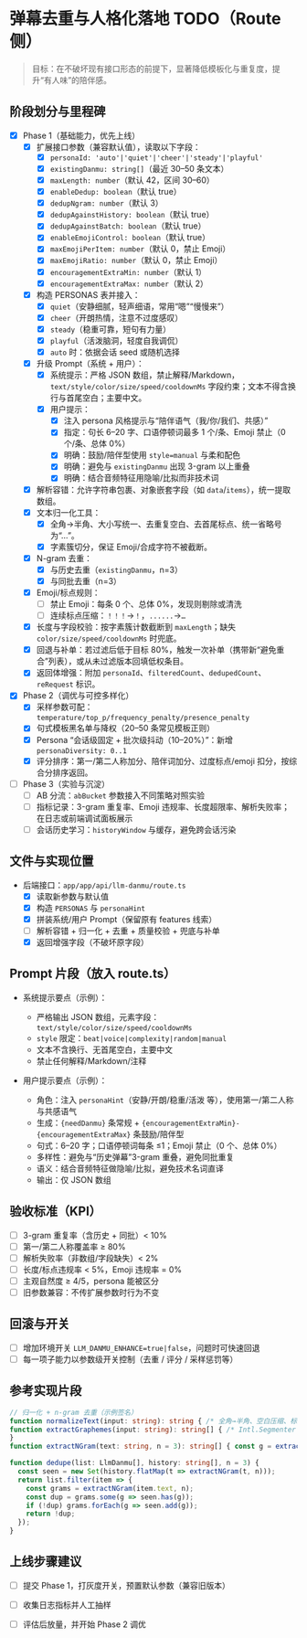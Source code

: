 # 弹幕去重与人格化落地 TODO（Route 侧）

> 目标：在不破坏现有接口形态的前提下，显著降低模板化与重复度，提升“有人味”的陪伴感。

## 阶段划分与里程碑

- [x] Phase 1（基础能力，优先上线）
  - [x] 扩展接口参数（兼容默认值），读取以下字段：
    - [x] `personaId: 'auto'|'quiet'|'cheer'|'steady'|'playful'`
    - [x] `existingDanmu: string[]`（最近 30–50 条文本）
    - [x] `maxLength: number`（默认 42，区间 30–60）
    - [x] `enableDedup: boolean`（默认 true）
    - [x] `dedupNgram: number`（默认 3）
    - [x] `dedupAgainstHistory: boolean`（默认 true）
    - [x] `dedupAgainstBatch: boolean`（默认 true）
    - [x] `enableEmojiControl: boolean`（默认 true）
    - [x] `maxEmojiPerItem: number`（默认 0，禁止 Emoji）
    - [x] `maxEmojiRatio: number`（默认 0，禁止 Emoji）
    - [x] `encouragementExtraMin: number`（默认 1）
    - [x] `encouragementExtraMax: number`（默认 2）
  - [x] 构造 PERSONAS 表并接入：
    - [x] `quiet`（安静细腻，轻声细语，常用“嗯”“慢慢来”）
    - [x] `cheer`（开朗热情，注意不过度感叹）
    - [x] `steady`（稳重可靠，短句有力量）
    - [x] `playful`（活泼脑洞，轻度自我调侃）
    - [x] `auto` 时：依据会话 seed 或随机选择
  - [x] 升级 Prompt（系统 + 用户）：
    - [x] 系统提示：严格 JSON 数组，禁止解释/Markdown，`text/style/color/size/speed/cooldownMs` 字段约束；文本不得含换行与首尾空白；主要中文。
    - [x] 用户提示：
      - [x] 注入 persona 风格提示与“陪伴语气（我/你/我们、共感）”
      - [x] 指定：句长 6–20 字、口语停顿词最多 1 个/条、Emoji 禁止（0 个/条、总体 0%）
      - [x] 明确：鼓励/陪伴型使用 `style=manual` 与柔和配色
      - [x] 明确：避免与 `existingDanmu` 出现 3-gram 以上重叠
      - [x] 明确：结合音频特征用隐喻/比拟而非技术词
  - [x] 解析容错：允许字符串包裹、对象嵌套字段（如 `data`/`items`），统一提取数组。
  - [x] 文本归一化工具：
    - [x] 全角→半角、大小写统一、去重复空白、去首尾标点、统一省略号为“…”。
    - [x] 字素簇切分，保证 Emoji/合成字符不被截断。
  - [x] N-gram 去重：
    - [x] 与历史去重（`existingDanmu`，n=3）
    - [x] 与同批去重（n=3）
  - [x] Emoji/标点规则：
    - [ ] 禁止 Emoji：每条 0 个、总体 0%，发现则剔除或清洗
    - [ ] 连续标点压缩：`！！！`→`！`，`......`→`…`
  - [x] 长度与字段校验：按字素簇计数截断到 `maxLength`；缺失 `color/size/speed/cooldownMs` 时兜底。
  - [x] 回退与补单：若过滤后低于目标 80%，触发一次补单（携带新“避免重合”列表），或从未过滤版本回填低权条目。
  - [x] 返回体增强：附加 `personaId`、`filteredCount`、`dedupedCount`、`reRequest` 标识。

- [x] Phase 2（调优与可控多样化）
  - [x] 采样参数可配：`temperature/top_p/frequency_penalty/presence_penalty`
  - [x] 句式模板黑名单与降权（20–50 条常见模板正则）
  - [x] Persona “会话级固定 + 批次级抖动（10–20%）”：新增 `personaDiversity: 0..1`
  - [x] 评分排序：第一/第二人称加分、陪伴词加分、过度标点/emoji 扣分，按综合分排序返回。

- [ ] Phase 3（实验与沉淀）
  - [ ] AB 分流：`abBucket` 参数接入不同策略对照实验
  - [ ] 指标记录：3-gram 重复率、Emoji 违规率、长度超限率、解析失败率；在日志或前端调试面板展示
  - [ ] 会话历史学习：`historyWindow` 与缓存，避免跨会话污染

## 文件与实现位置

- 后端接口：`app/app/api/llm-danmu/route.ts`
  - [x] 读取新参数与默认值
  - [x] 构造 `PERSONAS` 与 `personaHint`
  - [x] 拼装系统/用户 Prompt（保留原有 features 线索）
  - [ ] 解析容错 + 归一化 + 去重 + 质量校验 + 兜底与补单
  - [x] 返回增强字段（不破坏原字段）

## Prompt 片段（放入 route.ts）

- 系统提示要点（示例）：
  - 严格输出 JSON 数组，元素字段：`text/style/color/size/speed/cooldownMs`
  - `style` 限定：`beat|voice|complexity|random|manual`
  - 文本不含换行、无首尾空白，主要中文
  - 禁止任何解释/Markdown/注释

- 用户提示要点（示例）：
  - 角色：注入 `personaHint`（安静/开朗/稳重/活泼 等），使用第一/第二人称与共感语气
  - 生成：`{needDanmu}` 条常规 + `{encouragementExtraMin}-{encouragementExtraMax}` 条鼓励/陪伴型
  - 句式：6–20 字；口语停顿词每条 ≤1；Emoji 禁止（0 个、总体 0%）
  - 多样性：避免与“历史弹幕”3-gram 重叠，避免同批重复
  - 语义：结合音频特征做隐喻/比拟，避免技术名词直译
  - 输出：仅 JSON 数组

## 验收标准（KPI）

- [ ] 3-gram 重复率（含历史 + 同批）< 10%
- [ ] 第一/第二人称覆盖率 ≥ 80%
- [ ] 解析失败率（非数组/字段缺失）< 2%
- [ ] 长度/标点违规率 < 5%，Emoji 违规率 = 0%
- [ ] 主观自然度 ≥ 4/5，persona 能被区分
- [ ] 旧参数兼容：不传扩展参数时行为不变

## 回滚与开关

- [ ] 增加环境开关 `LLM_DANMU_ENHANCE=true|false`，问题时可快速回退
- [ ] 每一项子能力以参数级开关控制（去重 / 评分 / 采样惩罚等）

## 参考实现片段

```ts
// 归一化 + n-gram 去重（示例签名）
function normalizeText(input: string): string { /* 全角→半角、空白压缩、标点压缩、“…”统一等 */ return input; }
function extractGraphemes(input: string): string[] { /* Intl.Segmenter or fallback */ return [];
}
function extractNGram(text: string, n = 3): string[] { const g = extractGraphemes(normalizeText(text)); /* ... */ return []; }

function dedupe(list: LlmDanmu[], history: string[], n = 3) {
  const seen = new Set(history.flatMap(t => extractNGram(t, n)));
  return list.filter(item => {
    const grams = extractNGram(item.text, n);
    const dup = grams.some(g => seen.has(g));
    if (!dup) grams.forEach(g => seen.add(g));
    return !dup;
  });
}
```

## 上线步骤建议

- [ ] 提交 Phase 1，打灰度开关，预置默认参数（兼容旧版本）
- [ ] 收集日志指标并人工抽样
- [ ] 评估后放量，并开始 Phase 2 调优


